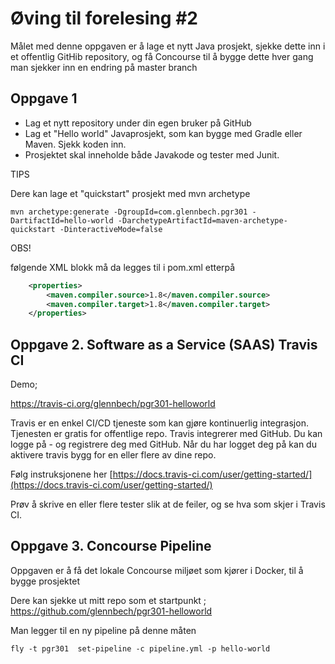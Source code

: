 # Øving til forelesing #2

Målet med denne oppgaven er å lage et nytt Java prosjekt, sjekke dette inn i et offentlig GitHib repository, 
og få Concourse til å bygge dette hver gang man sjekker inn en endring på master branch

## Oppgave 1

* Lag et nytt repository under din egen bruker på GitHub
* Lag et "Hello world" Javaprosjekt, som kan bygge med Gradle eller Maven. Sjekk koden inn. 
* Prosjektet skal inneholde både Javakode og tester med Junit. 

TIPS

Dere kan lage et "quickstart" prosjekt med mvn archetype 

```
mvn archetype:generate -DgroupId=com.glennbech.pgr301 -DartifactId=hello-world -DarchetypeArtifactId=maven-archetype-quickstart -DinteractiveMode=false
```

OBS! 

følgende XML blokk må da legges til i pom.xml etterpå  

```xml
    <properties>
        <maven.compiler.source>1.8</maven.compiler.source>
        <maven.compiler.target>1.8</maven.compiler.target>
    </properties>
```



## Oppgave 2. Software as a Service (SAAS) Travis CI

Demo; 

https://travis-ci.org/glennbech/pgr301-helloworld

Travis er en enkel CI/CD tjeneste som kan gjøre kontinuerlig integrasjon. Tjenesten er gratis 
for offentlige repo. Travis integrerer med GitHub. Du kan logge på - og registrere deg med GitHub. Når du har logget deg på kan du aktivere travis bygg for 
en eller flere av dine repo.


Følg instruksjonene her [https://docs.travis-ci.com/user/getting-started/](https://docs.travis-ci.com/user/getting-started/)
    

Prøv å skrive en eller flere tester slik at de feiler, og se hva som skjer i Travis CI. 

## Oppgave 3. Concourse Pipeline 

Oppgaven er å få det lokale Concourse miljøet som kjører i Docker, til å bygge prosjektet 

Dere kan sjekke ut mitt repo som et startpunkt ; https://github.com/glennbech/pgr301-helloworld

Man legger til en ny pipeline på denne måten 
```
fly -t pgr301  set-pipeline -c pipeline.yml -p hello-world
```
